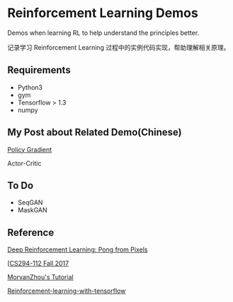 # Reinforcement Learning Demos
Demos when learning RL to help understand the principles better.

记录学习 Reinforcement Learning 过程中的实例代码实现，帮助理解相关原理。

## Requirements

* Python3
* gym
* Tensorflow > 1.3
* numpy

## My Post about Related Demo(Chinese)

[Policy Gradient](http://tobiaslee.top/2018/03/06/Reinforcement-Learning1/) 

Actor-Critic

## To Do

* SeqGAN
* MaskGAN

## Reference

[Deep Reinforcement Learning: Pong from Pixels](http://karpathy.github.io/2016/05/31/rl/)

[[CS294-112 Fall 2017](https://www.youtube.com/playlist?list=PLkFD6_40KJIznC9CDbVTjAF2oyt8_VAe3)

[MorvanZhou's Tutorial](https://morvanzhou.github.io/)

[Reinforcement-learning-with-tensorflow](https://github.com/MorvanZhou/Reinforcement-learning-with-tensorflow)




